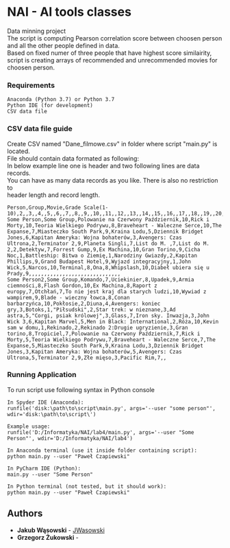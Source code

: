 # NAI - AI tools classes
Data minning project <br />
The script is computing Pearson correlation score between choosen person and all the other people defined in data. <br />
Based on fixed numer of three people that have highest score similairity, script is creating arrays of recommended and unrecommended movies for choosen person. <br />

### Requirements
```
Anaconda (Python 3.7) or Python 3.7
Python IDE (for development)
CSV data file

```

### CSV data file guide

Create CSV named "Dane_filmowe.csv" in folder where script "main.py" is located. <br />
File should contain data formated as following: <br />
In below example line one is header and two following lines are data records. <br />
You can have as many data records as you like. There is also no restriction to <br />
header length and record length.
```
Person,Group,Movie,Grade Scale(1-10),2,,3,,4,,5,,6,,7,,8,,9,,10,,11,,12,,13,,14,,15,,16,,17,,18,,19,,20,,21,,22,,23,,24,,25,,26,,27,,28,,29,,30,,31,,32,,33,,34,,35,,36,,37,,38,,39,,40,,41,,42,,43,,44,,45,
Some Person,Some Group,Polowanie na Czerwony Październik,10,Rick i Morty,10,Teoria Wielkiego Podrywu,8,Braveheart - Waleczne Serce,10,The Expanse,7,Miasteczko South Park,9,Kraina Lodu,5,Dziennik Bridget Jones,6,Kapitan Ameryka: Wojna bohaterów,3,Avengers: Czas Ultrona,2,Terminator 2,9,Planeta Singli,7,List do M. ,7,List do M. 2,2,Detektyw,7,Forrest Gump,9,Ex Machina,10,Gran Torino,9,Cicha Noc,1,Battleship: Bitwa o Ziemię,1,Narodziny Gwiazdy,2,Kapitan Phillips,9,Grand Budapest Hotel,9,Wyjazd integracyjny,1,John Wick,5,Narcos,10,Terminal,8,Ona,8,Whipslash,10,Diabeł ubiera się u Prady,9,,,,,,,,,,,,,,,,,,,,,,,,,,,,,,
Some Person2,Some Group,Komando,7,Uciekinier,8,Upadek,9,Armia ciemności,8,Flash Gordon,10,Ex Machina,8,Raport z europy,7,Otchłań,7,To nie jest kraj dla starych ludzi,10,Wywiad z wampirem,9,Blade - wieczny łowca,8,Conan barbarzyńca,10,Pokłosie,2,Diuna,4,Avengers: koniec gry,3,Botoks,1,"Piłsudski",2,Star trek: w nieznane,3,Ad astra,5,"Corgi, psiak królowej",3,Glass,7,Iron sky. Inwazja,3,John Wick 3,6,Kapitan Marvel,5,Men in Black: International,2,Róża,10,Kevin sam w domu,1,Rekinado,2,Rekinado 2:Drugie ugryzienie,3,Gran torino,8,Tropiciel,7,Polowanie na Czerwony Październik,7,Rick i Morty,5,Teoria Wielkiego Podrywu,7,Braveheart - Waleczne Serce,7,The Expanse,5,Miasteczko South Park,9,Kraina Lodu,3,Dziennik Bridget Jones,3,Kapitan Ameryka: Wojna bohaterów,5,Avengers: Czas Ultrona,5,Terminator 2,9,Złe mięso,3,Pacific Rim,7,,

```


### Running Application

To run script use following syntax in Python console <br />
```
In Spyder IDE (Anaconda):
runfile('disk:\path\to\script\main.py', args='--user "some person"', wdir='disk:\path\to\script\')

Example usage:
runfile('D:/Informatyka/NAI/lab4/main.py', args='--user "Some Person"', wdir='D:/Informatyka/NAI/lab4')

In Anaconda terminal (use it inside folder containing script):
python main.py --user "Paweł Czapiewski"

In PyCharm IDE (Python):
main.py --user "Some Person"

In Python terminal (not tested, but it should work):
python main.py --user "Paweł Czapiewski"

```


## Authors

* **Jakub Wąsowski** - [JWasowski](https://github.com/jwasowski)
* **Grzegorz Żukowski** - 